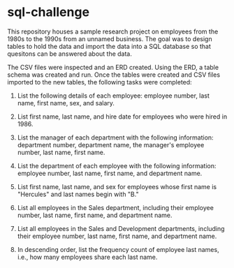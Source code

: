 # sql-challenge

This repository houses a sample research project on employees from the 1980s to the 1990s from an unnamed business. The goal was to design tables to hold the data and import the data into a SQL database so that quesitons can be answered about the data. 

The CSV files were inspected and an ERD created. Using the ERD, a table schema was created and run. Once the tables were created and CSV files imported to the new tables, the following tasks were completed: 

1. List the following details of each employee: employee number, last name, first name, sex, and salary.

2. List first name, last name, and hire date for employees who were hired in 1986.

3. List the manager of each department with the following information: department number, department name, the manager's employee number, last name, first name.

4. List the department of each employee with the following information: employee number, last name, first name, and department name.

5. List first name, last name, and sex for employees whose first name is "Hercules" and last names begin with "B."

6. List all employees in the Sales department, including their employee number, last name, first name, and department name.

7. List all employees in the Sales and Development departments, including their employee number, last name, first name, and department name.

8. In descending order, list the frequency count of employee last names, i.e., how many employees share each last name.
